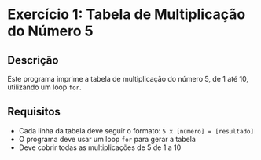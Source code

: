 # Exercício 1: Tabela de Multiplicação do Número 5

## Descrição
Este programa imprime a tabela de multiplicação do número 5, de 1 até 10, utilizando um loop `for`.

## Requisitos
- Cada linha da tabela deve seguir o formato: `5 x [número] = [resultado]`
- O programa deve usar um loop `for` para gerar a tabela
- Deve cobrir todas as multiplicações de 5 de 1 a 10
